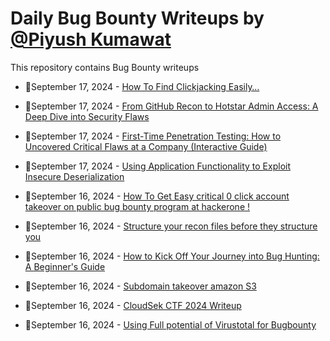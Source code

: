 # Daily Bug Bounty Writeups by [@Piyush Kumawat](https://twitter.com/piyush_supiy) 
This repository contains Bug Bounty writeups

<!-- BLOG-POST-LIST:START -->
 - 💯September 17, 2024 - [How To Find Clickjacking Easily…](https://medium.com/@josuofficial327/how-to-find-clickjacking-under-a-minute-751089be3f74?source=rss------bug_bounty-5) 

 - 💯September 17, 2024 - [From GitHub Recon to Hotstar Admin Access: A Deep Dive into Security Flaws](https://infosecwriteups.com/from-github-recon-to-hotstar-admin-access-a-deep-dive-into-security-flaws-2e4ae0ec937e?source=rss------bug_bounty-5) 

 - 💯September 17, 2024 - [First-Time Penetration Testing: How to Uncovered Critical Flaws at a Company &lpar;Interactive Guide&rpar;](https://medium.com/@paritoshblogs/first-time-penetration-testing-how-to-uncovered-critical-flaws-at-a-company-interactive-guide-4275f79c02ce?source=rss------bug_bounty-5) 

 - 💯September 17, 2024 - [Using Application Functionality to Exploit Insecure Deserialization](https://medium.com/@rcxsecurity/using-application-functionality-to-exploit-insecure-deserialization-b4e7c6abdae1?source=rss------bug_bounty-5) 

 - 💯September 16, 2024 - [How To Get Easy critical 0 click account takeover on public bug bounty program at hackerone !](https://medium.com/@kaforybory/how-to-get-easy-critical-0-click-account-takeover-on-public-bug-bounty-program-at-hackerone-8b1859cc7738?source=rss------bug_bounty-5) 

 - 💯September 16, 2024 - [Structure your recon files before they structure you](https://medium.com/@paractmol/structure-your-recon-files-before-they-structure-you-ba3509a182f0?source=rss------bug_bounty-5) 

 - 💯September 16, 2024 - [How to Kick Off Your Journey into Bug Hunting: A Beginner&#39;s Guide](https://medium.com/@justluke5691/how-to-kick-off-your-journey-into-bug-hunting-a-beginners-guide-eb5a551f4edb?source=rss------bug_bounty-5) 

 - 💯September 16, 2024 - [Subdomain takeover amazon S3](https://medium.com/@hichamalmakroudi/subdomain-takeover-amazon-s3-21de0af8a1d3?source=rss------bug_bounty-5) 

 - 💯September 16, 2024 - [CloudSek CTF 2024 Writeup](https://naumankh4n.medium.com/cloudsek-ctf-aug-2024-writeup-6b4409675f88?source=rss------bug_bounty-5) 

 - 💯September 16, 2024 - [Using Full potential of Virustotal for Bugbounty](https://medium.com/@loyalonlytoday/using-full-potential-of-virustotal-for-bugbounty-8d80221ab2e4?source=rss------bug_bounty-5) 
<!-- BLOG-POST-LIST:END -->

